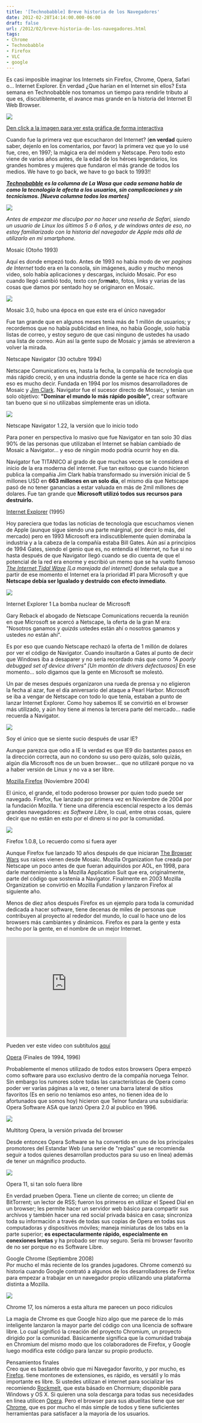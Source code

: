 ```yaml
---
title: '[Technobabble] Breve historia de los Navegadores'
date: 2012-02-28T14:14:00.000-06:00
draft: false
url: /2012/02/breve-historia-de-los-navegadores.html
tags: 
- Chrome
- Technobabble
- Firefox
- VLC
- google
---
```


Es casi imposible imaginar los Internets sin Firefox, Chrome, Opera, Safari o... Internet Explorer. En verdad ¿Que harían en el Internet sin ellos? Esta semana en Technobabble nos tomamos un tiempo para rendirle tributo al que es, discutiblemente, el avance mas grande en la historia del Internet El Web Browser.

[![](https://lh3.ggpht.com/-nCWKGMX2jsI/UKG4UlCgRbI/AAAAAAAACCY/AbTf_rmsp9g/s1600/WebBrowserHistory.png)](http://1.bp.blogspot.com/-nCWKGMX2jsI/UKG4UlCgRbI/AAAAAAAACCY/AbTf_rmsp9g/s1600/WebBrowserHistory.png)

[Den click a la imagen para ver esta gráfica de forma interactiva](http://evolutionofweb.appspot.com/)

Cuando fue la primera vez que escucharon del Internet? (**en verdad** quiero saber, dejenlo en los comentarios, por favor) la primera vez que yo lo usé fue, creo, en 1997; la mágica era del módem y Netscape. Pero todo esto viene de varios años antes, de la edad de los héroes legendarios, los grandes hombres y mujeres que fundaron el más grande de todos los medios. We have to go back, we have to go back to 1993!!  
  
**_[Technobabble](http://www.la-wasa.com/search/label/Technobabble) es la columna de La Wasa que cada semana habla de como la tecnología le afecta a los usuarios, sin complicaciones y sin tecnicismos. \[Nueva columna todos los martes\]_**  
  
  

[![](https://lh3.ggpht.com/-5jrT94vsbkc/TgoQhOPyl9I/AAAAAAAAA4g/DucdrYgXbzw/s400/browser+war+copy.jpg)](http://3.bp.blogspot.com/-5jrT94vsbkc/TgoQhOPyl9I/AAAAAAAAA4g/DucdrYgXbzw/s1600/browser+war+copy.jpg)

_Antes de empezar me disculpo por no hacer una reseña de Safari, siendo un usuario de Linux los últimos 5 o 6 años, y de windows antes de eso, no estoy familiarizado con la historia del navegador de Apple más allá de utilizarlo en mi smartphone._

  

Mosaic (Otoño 1993)

Aquí es donde empezó todo. Antes de 1993 no había modo de ver _paginas de Internet_ todo era en la consola, sin imágenes, audio y mucho menos video, solo había aplicaciones y descargas, incluido Mosaic. Por eso cuando llegó cambió todo, texto con _for_**mat**o, fotos, links y varias de las cosas que damos por sentado hoy se originaron en Mosaic.  
  

[![](https://upload.wikimedia.org/wikipedia/en/b/b7/NCSA_Mosaic.PNG)](http://upload.wikimedia.org/wikipedia/en/b/b7/NCSA_Mosaic.PNG)

Mosaic 3.0, hubo una época en que este era el único navegador

  

Fue tan grande que en algunos meses tenía más de 1 millón de usuarios; y recordemos que no había publicidad en linea, no había Google, solo había listas de correo, y estoy seguro de que casi ninguno de ustedes ha usado una lista de correo. Aún así la gente supo de Mosaic y jamás se atrevieron a volver la mirada.

  

Netscape Navigator (30 octubre 1994)

Netscape Comunications es, hasta la fecha, la compañía de tecnología que más rápido creció, y en una industria donde la gente se hace rica en días eso es mucho decir. Fundada en 1994 por los mismos desarrolladores de Mosaic y [Jim Clark](http://en.wikipedia.org/wiki/James_H._Clark). Navigator fue el sucesor directo de Mosaic, y tenían un solo objetivo: **"Dominar el mundo lo más rápido posible",** crear software tan bueno que si no utilizabas simplemente eras un idiota.

  

[![](https://upload.wikimedia.org/wikipedia/en/c/c9/Navigator_1-22.png)](http://upload.wikimedia.org/wikipedia/en/c/c9/Navigator_1-22.png)

Netscape Navigator 1.22, la versión que lo inicio todo

  

Para poner en perspectiva lo masivo que fue Navigator en tan solo 30 días 90% de las personas que utilizaban el Internet se habían cambiado de Mosaic a Navigator... y eso de ningún modo podría ocurrir hoy en día.

  

Navigator fue TITANICO al grado de que muchas veces se le considera el inicio de la era moderna del internet. Fue tan exitoso que cuando hicieron publica la compañia Jim Clark había transformado su inversión inicial de 5 millones USD en **663 millones en un solo día**, el mismo día que Netscape pasó de no tener ganancias a estar valuada en más de 2mil millones de dolares. Fue tan grande que **Microsoft utilizó todos sus recursos para destruirlo.**

  

[Internet Explorer](http://windows.microsoft.com/en-us/internet-explorer/products/ie/home) (1995)

Hoy pareciera que todas las noticias de tecnología que escuchamos vienen de Apple (aunque sigue siendo una parte márginal, por decir lo más, del mercado) pero en 1993 Microsoft era indiscutiblemente quien dominaba la industria y a la cabeza de la compañía estaba Bill Gates. Aún así a principios de 1994 Gates, siendo el genio que es, no entendía el Internet, no fue si no hasta después de que Navigator llegó cuando se dio cuenta de que el potencial de la red era enorme y escribió un memo que se ha vuelto famoso _[The Internet Tidal Wave](http://www.usdoj.gov/atr/cases/exhibits/20.pdf) \[La marejada del internet\]_ donde señala que a partir de ese momento el Internet era la prioridad #1 para Microsoft y que **Netscape debía ser Igualado y destruido con efecto inmediato**.

[![](https://upload.wikimedia.org/wikipedia/en/3/39/Internet_Explorer_1.0.png)](http://upload.wikimedia.org/wikipedia/en/3/39/Internet_Explorer_1.0.png)

Internet Explorer 1 La bomba nuclear de Microsoft

  

Gary Reback el abogado de Netscape Comunications recuerda la reunión en que Microsoft se acercó a Netscape, la oferta de la gran M era: "Nosotros ganamos y _quizás_ ustedes están ahí o nosotros ganamos y ustedes _no_ están ahí".

  

Es por eso que cuando Netscape rechazó la oferta de 1 millón de dolares por ver el código de Navigator. Cuando insultarón a Gates al punto de decir que Windows iba a desaparer y no sería recordado más que como _"A poorly debugged set of device drivers" \[Un montón de drivers defectuosos\]_ En ese momento... solo digamos que la gente en Microsoft se molestó.

  

Un par de meses después organizaron una rueda de prensa y no eligieron la fecha al azar, fue el día aniversario del ataque a Pearl Harbor. Microsoft se iba a vengar de Netscape con todo lo que tenía, estaban a punto de lanzar Internet Explorer. Como hoy sabemos IE se convirtió en el browser más utilizado, y aún hoy tiene al menos la tercera parte del mercado... nadie recuerda a Navigator.

  

[![](https://upload.wikimedia.org/wikipedia/en/b/b2/Windows_Internet_Explorer_9.png)](http://upload.wikimedia.org/wikipedia/en/b/b2/Windows_Internet_Explorer_9.png)

Soy el único que se siente sucio después de usar IE?

  
Aunque parezca que odio a IE la verdad es que IE9 dio bastantes pasos en la dirección correcta, aun no condono su uso pero quizás, solo quizás, algún día Microsoft nos de un buen browser... que no utilizaré porque no va a haber versión de Linux y no va a ser libre.  
  

[Mozilla Firefox](http://www.mozilla.org/en-US/firefox/fx/) (Noviembre 2004)

El único, el grande, el todo poderoso browser por quien todo puede ser navegado. Firefox, fue lanzado por primera vez en Noviembre de 2004 por la fundación Mozilla. Y tiene una diferencia escencial respecto a los demás grandes navegadores: _es Software Libre_, lo cual, entre otras cosas, quiere decir que no están en esto por el dinero si no por la comunidad.

  

[![](https://upload.wikimedia.org/wikipedia/commons/4/46/Firefox_1_0_8.png)](http://upload.wikimedia.org/wikipedia/commons/4/46/Firefox_1_0_8.png)

Firefox 1.0.8, Lo recuerdo como si fuera ayer

  
  

Aunque Firefox fue lanzado 10 años después de que iniciaran [The Browser Wars](http://en.wikipedia.org/wiki/Browser_wars) sus raíces vienen desde Mosaic. Mozilla Organization fue creada por Netscape un poco antes de que fueran adquiridos por AOL, en 1998, para darle mantenimiento a la Mozilla Application Suit que era, originalmente, parte del código que sostenía a Navigator. Finalmente en 2003 Mozilla Organization se convirtió en Mozilla Fundation y lanzaron Firefox al siguiente año.  
  
Menos de diez años después Firefox es un ejemplo para toda la comunidad dedicada a hacer software, tiene decenas de miles de personas que contribuyen al proyecto al rededor del mundo, lo cual lo hace uno de los browsers más cambiantes y dinámicos. Firefox es para la gente y esta hecho por la gente, en el nombre de un mejor Internet.  
  

 <object class="BLOGGER-youtube-video" classid="clsid:D27CDB6E-AE6D-11cf-96B8-444553540000" codebase="http://download.macromedia.com/pub/shockwave/cabs/flash/swflash.cab#version=6,0,40,0" data-thumbnail-src="http://1.gvt0.com/vi/kmk43_2dtn0/0.jpg" height="266" width="320">
<param name="movie" value="http://www.youtube.com/v/kmk43_2dtn0&amp;fs=1&amp;source=uds"> 
<param name="bgcolor" value="#FFFFFF"> 
<embed width="320" height="266" src="http://www.youtube.com/v/kmk43_2dtn0&amp;fs=1&amp;source=uds" type="application/x-shockwave-flash">
</object> 

Pueden ver este video con subtítulos [aquí](http://www.universalsubtitles.org/en/videos/FhK0RB0fPhUs/url/137962/#video)

  

[Opera](http://www.opera.com/) (Finales de 1994, 1996)

Probablemente el menos utilizado de todos estos browsers Opera empezó como software para uso exclusivo dentro de la compañía noruega Telnor. Sin embargo los rumores sobre todas las características de Opera como poder ver varías páginas a la vez, o tener una barra lateral de sitios favoritos (Es en serio no teníamos eso antes, no tienen idea de lo afortunados que somos hoy) hicieron que Telnor fundara una subsidiaria: Opera Software ASA que lanzó Opera 2.0 al publico en 1996.  
  
  

[![](https://upload.wikimedia.org/wikipedia/en/8/89/MultiTorg_Opera.png)](http://upload.wikimedia.org/wikipedia/en/8/89/MultiTorg_Opera.png)

Multitorg Opera, la versión privada del browser

  
Desde entonces Opera Software se ha convertido en uno de los principales promotores del Estandar Web (una serie de "reglas" que se recomienda seguir a todos quienes desarrollan productos para su uso en linea) además de tener un mágnifico producto.  
  

[![](https://upload.wikimedia.org/wikipedia/en/4/44/Opera_Web_Browser.png)](http://upload.wikimedia.org/wikipedia/en/4/44/Opera_Web_Browser.png)

Opera 11, si tan solo fuera libre

  
En verdad prueben Opera. Tiene un cliente de correo; un cliente de BitTorrent; un lector de RSS; fueron los primeros en utilizar el Speed Dial en un browser; les permite hacer un servidor web básico para compartir sus archivos y también hacer una red social privada básica en casa; sincroniza toda su información a través de todas sus copias de Opera en todas sus computadoras y dispositivos móviles; maneja miniaturas de los tabs en la parte superior; **es espectacularmente rápido, especialmente en conexiones lentas** y ha probado ser muy seguro. Sería mi browser favorito de no ser porque no es Software Libre.  
  
Google Chrome (Septiembre 2008)  
Por mucho el más reciente de los grandes jugadores. Chrome comenzó su historia cuando Google contrató a algunos de los desarrolladores de Firefox para empezar a trabajar en un navegador propio utilizando una plataforma distinta a Mozilla.  
  

[![](https://upload.wikimedia.org/wikipedia/commons/7/70/Chrome17.png)](http://upload.wikimedia.org/wikipedia/commons/7/70/Chrome17.png)

Chrome 17, los números a esta altura me parecen un poco ridículos

  
La magia de Chrome es que Google hizo algo que me parece de lo más inteligente lanzaron la mayor parte del código con una licencia de software libre. Lo cual significó la creación del proyecto Chromium, un proyecto dirigido por la comunidad. Básicamente significa que la comunidad trabaja en Chromium del mismo modo que los colaboradores de Firefox, y Google luego modifica este código para lanzar su propio producto.

  

Pensamientos finales  
Creo que es bastante obvio que mi Navegador favorito, y por mucho, es [Firefox](http://www.mozilla.org/en-US/firefox/fx/). tiene montones de extensiones, es rápido, es versátil y lo más importante es libre. Si ustedes utilizan el internet para socializar les recomiendo [Rockmelt](http://www.rockmelt.com/), que esta básado en Chormium; disponible para Windows y OS X. Si quieren una sola descarga para todas sus necesidades en linea utilicen [Opera](http://www.opera.com/). Pero el browser para sus abuelitas tiene que ser [Chrome](https://www.google.com/chrome/), que es por mucho el más simple de todos y tiene suficientes herramientas para satisfacer a la mayoría de los usuarios.